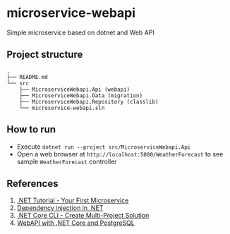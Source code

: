 # microservice-webapi
Simple microservice based on dotnet and Web API

## Project structure
```
.
├── README.md
└── src
    ├── MicroserviceWebapi.Api (webapi)
    ├── MicroserviceWebapi.Data (migration)
    ├── MicroserviceWebapi.Repository (classlib)
    └── microservice-webapi.sln
```

## How to run
- Execute `dotnet run --project src/MicroserviceWebapi.Api`
- Open a web browser at `http://localhost:5000/WeatherForecast` to see sample `WeatherForecast` controller

## References
1. [.NET Tutorial - Your First Microservice](https://dotnet.microsoft.com/learn/aspnet/microservice-tutorial/install)
2. [Dependency injection in .NET](https://docs.microsoft.com/en-us/dotnet/core/extensions/dependency-injection)
3. [.NET Core CLI - Create Multi-Project Solution](https://www.skylinetechnologies.com/Blog/Skyline-Blog/February_2018/how-to-use-dot-net-core-cli-create-multi-project)
4. [WebAPI with .NET Core and PostgreSQL](https://medium.com/@agavatar/webapi-with-net-core-and-postgres-in-visual-studio-code-8b3587d12823)